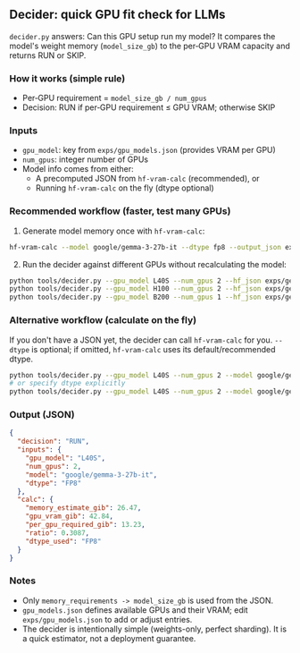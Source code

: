 ## Decider: quick GPU fit check for LLMs

`decider.py` answers: Can this GPU setup run my model? It compares the model's weight memory (`model_size_gb`) to the per‑GPU VRAM capacity and returns RUN or SKIP.

### How it works (simple rule)
- Per‑GPU requirement = `model_size_gb / num_gpus`
- Decision: RUN if per‑GPU requirement ≤ GPU VRAM; otherwise SKIP

### Inputs
- `gpu_model`: key from `exps/gpu_models.json` (provides VRAM per GPU)
- `num_gpus`: integer number of GPUs
- Model info comes from either:
  - A precomputed JSON from `hf-vram-calc` (recommended), or
  - Running `hf-vram-calc` on the fly (dtype optional)

### Recommended workflow (faster, test many GPUs)
1) Generate model memory once with `hf-vram-calc`:

```bash
hf-vram-calc --model google/gemma-3-27b-it --dtype fp8 --output_json exps/gemma.json
```

2) Run the decider against different GPUs without recalculating the model:

```bash
python tools/decider.py --gpu_model L40S --num_gpus 2 --hf_json exps/gemma.json
python tools/decider.py --gpu_model H100 --num_gpus 2 --hf_json exps/gemma.json
python tools/decider.py --gpu_model B200 --num_gpus 1 --hf_json exps/gemma.json
```

### Alternative workflow (calculate on the fly)
If you don't have a JSON yet, the decider can call `hf-vram-calc` for you. `--dtype` is optional; if omitted, `hf-vram-calc` uses its default/recommended dtype.

```bash
python tools/decider.py --gpu_model L40S --num_gpus 2 --model google/gemma-3-27b-it
# or specify dtype explicitly
python tools/decider.py --gpu_model L40S --num_gpus 2 --model google/gemma-3-27b-it --dtype fp8
```

### Output (JSON)
```json
{
  "decision": "RUN",
  "inputs": {
    "gpu_model": "L40S",
    "num_gpus": 2,
    "model": "google/gemma-3-27b-it",
    "dtype": "FP8"
  },
  "calc": {
    "memory_estimate_gib": 26.47,
    "gpu_vram_gib": 42.84,
    "per_gpu_required_gib": 13.23,
    "ratio": 0.3087,
    "dtype_used": "FP8"
  }
}
```

### Notes
- Only `memory_requirements -> model_size_gb` is used from the JSON.
- `gpu_models.json` defines available GPUs and their VRAM; edit `exps/gpu_models.json` to add or adjust entries.
- The decider is intentionally simple (weights-only, perfect sharding). It is a quick estimator, not a deployment guarantee.


